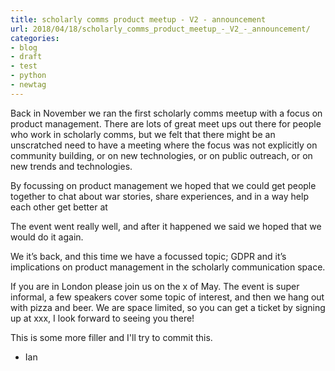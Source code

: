 ```yaml
---
title: scholarly comms product meetup - V2 - announcement
url: 2018/04/18/scholarly_comms_product_meetup_-_V2_-_announcement/
categories:
- blog
- draft
- test
- python
- newtag
---
```


Back in November we ran the first scholarly comms meetup with a focus on product management. There are lots of great meet ups out there for people who work in scholarly comms, but we felt that there might be an unscratched need to have a meeting where the focus was not explicitly on community building, or on new technologies, or on public outreach, or on new trends and technologies.

By focussing on product management we hoped that we could get people together to chat about war stories, share experiences, and in a way help each other get better at

The event went really well, and after it happened we said we hoped that we would do it again.

We it’s back, and this time we have a focussed topic; GDPR and it’s implications on product management in the scholarly communication space.

If you are in London please join us on the x of May. The event is super informal, a few speakers cover some topic of interest, and then we hang out with pizza and beer. We are space limited, so you can get a ticket by signing up at xxx, I look forward to seeing you there!

This is some more filler and I'll try to commit this. 

- Ian
